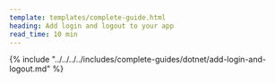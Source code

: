 ```yaml
---
template: templates/complete-guide.html
heading: Add login and logout to your app
read_time: 10 min
---
```


{% include "../../../../includes/complete-guides/dotnet/add-login-and-logout.md" %}